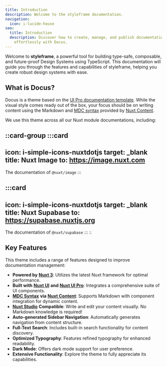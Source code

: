 ```yaml
---
title: Introduction
description: Welcome to the styleframe documentation.
navigation:
  icon: i-lucide-house
seo:
  title: Introduction
  description: Discover how to create, manage, and publish documentation
    effortlessly with Docus.
---
```


Welcome to **styleframe**, a powerful tool for building type-safe, composable, and future-proof Design Systems using TypeScript. This documentation will guide you through the features and capabilities of styleframe, helping you create robust design systems with ease.

## What is Docus?

Docus is a theme based on the [UI Pro documentation template](https://docs-template.nuxt.dev/). While the visual style comes ready out of the box, your focus should be on writing content using the Markdown and [MDC syntax](https://content.nuxt.com/docs/files/markdown#mdc-syntax) provided by [Nuxt Content](https://content.nuxt.com).

We use this theme across all our Nuxt module documentations, including:

::card-group
  :::card
  ---
  icon: i-simple-icons-nuxtdotjs
  target: _blank
  title: Nuxt Image
  to: https://image.nuxt.com
  ---
  The documentation of `@nuxt/image`
  :::

  :::card
  ---
  icon: i-simple-icons-nuxtdotjs
  target: _blank
  title: Nuxt Supabase
  to: https://supabase.nuxtjs.org
  ---
  The documentation of `@nuxt/supabase`
  :::
::

## Key Features

This theme includes a range of features designed to improve documentation management:

- **Powered by** [**Nuxt 3**](https://nuxt.com): Utilizes the latest Nuxt framework for optimal performance.
- **Built with** [**Nuxt UI**](https://ui.nuxt.com) **and** [**Nuxt UI Pro**](https://ui.nuxt.com/pro): Integrates a comprehensive suite of UI components.
- [**MDC Syntax**](https://content.nuxt.com/usage/markdown) **via** [**Nuxt Content**](https://content.nuxt.com): Supports Markdown with component integration for dynamic content.
- [**Nuxt Studio**](https://content.nuxt.com/docs/studio) **Compatible**: Write and edit your content visually. No Markdown knowledge is required!
- **Auto-generated Sidebar Navigation**: Automatically generates navigation from content structure.
- **Full-Text Search**: Includes built-in search functionality for content discovery.
- **Optimized Typography**: Features refined typography for enhanced readability.
- **Dark Mode**: Offers dark mode support for user preference.
- **Extensive Functionality**: Explore the theme to fully appreciate its capabilities.
